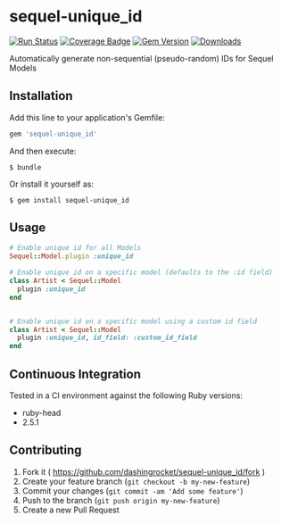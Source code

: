 # sequel-unique_id
[![Run Status](https://api.shippable.com/projects/5bb3aa2628d5f40700431d28/badge?branch=master)]()
[![Coverage Badge](https://api.shippable.com/projects/5bb3aa2628d5f40700431d28/coverageBadge?branch=master)]() 
[![Gem Version](https://badge.fury.io/rb/sequel-unique_id.svg)](http://badge.fury.io/rb/sequel-unique_id) 
[![Downloads](http://ruby-gem-downloads-badge.herokuapp.com/sequel-unique_id?type=total)](https://rubygems.org/gems/sequel-unique_id)

Automatically generate non-sequential (pseudo-random) IDs for Sequel Models

## Installation

Add this line to your application's Gemfile:

```ruby
gem 'sequel-unique_id'
```

And then execute:

    $ bundle

Or install it yourself as:

    $ gem install sequel-unique_id

## Usage

```ruby
# Enable unique id for all Models
Sequel::Model.plugin :unique_id

# Enable unique id on a specific model (defaults to the :id field)
class Artist < Sequel::Model
  plugin :unique_id 
end


# Enable unique id on a specific model using a custom id field
class Artist < Sequel::Model
  plugin :unique_id, id_field: :custom_id_field
end
```

## Continuous Integration
Tested in a CI environment against the following Ruby versions:
* ruby-head
* 2.5.1


## Contributing

1. Fork it ( https://github.com/dashingrocket/sequel-unique_id/fork )
2. Create your feature branch (`git checkout -b my-new-feature`)
3. Commit your changes (`git commit -am 'Add some feature'`)
4. Push to the branch (`git push origin my-new-feature`)
5. Create a new Pull Request

